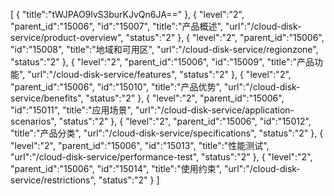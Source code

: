 [
	{
		"title":"tWJPAO9lvS3burKJvQn6JA=="
	},
	{
		"level":"2",
		"parent_id":"15006",
		"id":"15007",
		"title":"产品概述",
		"url":"/cloud-disk-service/product-overview",
		"status":"2"
	},
	{
		"level":"2",
		"parent_id":"15006",
		"id":"15008",
		"title":"地域和可用区",
		"url":"/cloud-disk-service/regionzone",
		"status":"2"
	},
	{
		"level":"2",
		"parent_id":"15006",
		"id":"15009",
		"title":"产品功能",
		"url":"/cloud-disk-service/features",
		"status":"2"
	},
	{
		"level":"2",
		"parent_id":"15006",
		"id":"15010",
		"title":"产品优势",
		"url":"/cloud-disk-service/benefits",
		"status":"2"
	},
	{
		"level":"2",
		"parent_id":"15006",
		"id":"15011",
		"title":"应用场景",
		"url":"/cloud-disk-service/application-scenarios",
		"status":"2"
	},
	{
		"level":"2",
		"parent_id":"15006",
		"id":"15012",
		"title":"产品分类",
		"url":"/cloud-disk-service/specifications",
		"status":"2"
	},
	{
		"level":"2",
		"parent_id":"15006",
		"id":"15013",
		"title":"性能测试",
		"url":"/cloud-disk-service/performance-test",
		"status":"2"
	},
	{
		"level":"2",
		"parent_id":"15006",
		"id":"15014",
		"title":"使用约束",
		"url":"/cloud-disk-service/restrictions",
		"status":"2"
	}
]